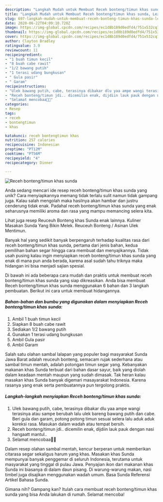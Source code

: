```yaml
---
description: "Langkah Mudah untuk Membuat Receh bonteng/timun khas sunda, Lezat"
title: "Langkah Mudah untuk Membuat Receh bonteng/timun khas sunda, Lezat"
slug: 697-langkah-mudah-untuk-membuat-receh-bonteng-timun-khas-sunda-lezat
date: 2020-06-22T04:09:10.720Z
image: https://img-global.cpcdn.com/recipes/ec1d8b189d0edfd4/751x532cq70/receh-bontengtimun-khas-sunda-foto-resep-utama.jpg
thumbnail: https://img-global.cpcdn.com/recipes/ec1d8b189d0edfd4/751x532cq70/receh-bontengtimun-khas-sunda-foto-resep-utama.jpg
cover: https://img-global.cpcdn.com/recipes/ec1d8b189d0edfd4/751x532cq70/receh-bontengtimun-khas-sunda-foto-resep-utama.jpg
author: Clayton Bradley
ratingvalue: 3.9
reviewcount: 11
recipeingredient:
- "1 buah timun kecil"
- "8 buah cabe rawit"
- "1/2 bawang putih"
- "1 terasi udang bungkusan"
- " Gula pasir"
- " Garam"
recipeinstructions:
- "Ulek bawang putih, cabe, terasinya dibakar dlu yaa ampe wangi terasinya atau sampe berubah lalu ulek bareng bawang putih dan cabe. Beri gula dan garam, potong potong timun sesuai selera lalu aduk aduk koreksi rasa. Masukan dalam wadah atau tempat bersih."
- "Receh bonteng/timun jdi.. dicemilin enak, dijdiin lauk pauk dengan nasi hangaatt mantul.."
- "Selamat mencobaa🤗🤗"
categories:
- Resep
tags:
- receh
- bontengtimun
- khas

katakunci: receh bontengtimun khas 
nutrition: 257 calories
recipecuisine: Indonesian
preptime: "PT12M"
cooktime: "PT56M"
recipeyield: "4"
recipecategory: Dinner

---
```



![Receh bonteng/timun khas sunda](https://img-global.cpcdn.com/recipes/ec1d8b189d0edfd4/751x532cq70/receh-bontengtimun-khas-sunda-foto-resep-utama.jpg)

Anda sedang mencari ide resep receh bonteng/timun khas sunda yang unik? Cara menyiapkannya memang tidak terlalu sulit namun tidak gampang juga. Kalau salah mengolah maka hasilnya akan hambar dan justru cenderung tidak enak. Padahal receh bonteng/timun khas sunda yang enak seharusnya memiliki aroma dan rasa yang mampu memancing selera kita.

Lihat juga resep Reuceuh Bonteng khas Sunda enak lainnya. Kuliner Masakan Sunda Yang Bikin Melek. Reuceuh Bonteng / Asinan Ulek Mentimun.

Banyak hal yang sedikit banyak berpengaruh terhadap kualitas rasa dari receh bonteng/timun khas sunda, pertama dari jenis bahan, kedua pemilihan bahan segar hingga cara membuat dan menyajikannya. Tidak usah pusing kalau ingin menyiapkan receh bonteng/timun khas sunda yang enak di mana pun anda berada, karena asal sudah tahu triknya maka hidangan ini bisa menjadi sajian spesial.


Di bawah ini ada beberapa cara mudah dan praktis untuk membuat receh bonteng/timun khas sunda yang siap dikreasikan. Anda bisa membuat Receh bonteng/timun khas sunda menggunakan 6 bahan dan 3 langkah pembuatan. Berikut ini cara untuk membuat hidangannya.

<!--inarticleads1-->

##### Bahan-bahan dan bumbu yang digunakan dalam menyiapkan Receh bonteng/timun khas sunda:

1. Ambil 1 buah timun kecil
1. Siapkan 8 buah cabe rawit
1. Sediakan 1/2 bawang putih
1. Gunakan 1 terasi udang bungkusan
1. Ambil  Gula pasir
1. Ambil  Garam


Salah satu olahan sambal lalapan yang populer bagi masyarakat Sunda Jawa Barat adalah reuceuh bonteng, semacam rujak sederhana atau sambal timun mentah, adalah potongan timun segar yang. Kebanyakan makanan khas Sunda terbuat dari bahan dasar sayur, baik yang diolah dalam keadaan mentah maupun yang sudah dimasak. Tak heran kalau masakan khas Sunda banyak digemari masayarakat Indonesia. Karena rasanya yang enak serta pembuatannya pun tergolong praktis. 

<!--inarticleads2-->

##### Langkah-langkah menyiapkan Receh bonteng/timun khas sunda:

1. Ulek bawang putih, cabe, terasinya dibakar dlu yaa ampe wangi terasinya atau sampe berubah lalu ulek bareng bawang putih dan cabe. Beri gula dan garam, potong potong timun sesuai selera lalu aduk aduk koreksi rasa. Masukan dalam wadah atau tempat bersih.
1. Receh bonteng/timun jdi.. dicemilin enak, dijdiin lauk pauk dengan nasi hangaatt mantul..
1. Selamat mencobaa🤗🤗


Dalam resep olahan sambal mentah, kencur berperan untuk memberikan citarasa segar sekaligus harum yang khas. Masakan khas Sunda mempunyai banyak penggemar di seluruh Indonesia, terutama untuk masyarakat yang tinggal di pulau Jawa. Penyajian ikon dari makanan khas Sunda ini biasanya di dalam daun pisang. Di warung-warung makan, nasi timbel juga disajikan menggunakan wadah umum. Basa Sunda Referensi Artikel Bahasa Sunda. 

Gimana nih? Gampang kan? Itulah cara membuat receh bonteng/timun khas sunda yang bisa Anda lakukan di rumah. Selamat mencoba!
